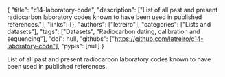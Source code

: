 {
  "title": "c14-laboratory-code",
  "description": ["List of all past and present radiocarbon laboratory codes known to have been used in published references."],
  "links": {},
  "authors": ["letreiro"],
  "categories": ["Lists and datasets"],
  "tags": ["Datasets", "Radiocarbon dating, calibration and sequencing"],
  "doi": null,
  "githubs": ["https://github.com/letreiro/c14-laboratory-code"],
  "pypis": [null]
}

<!-- Generated by csv2md.R – do not edit by hand -->

List of all past and present radiocarbon laboratory codes known to have been used in published references.